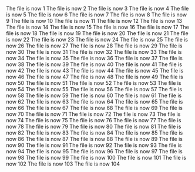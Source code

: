 The file is now 1
The file is now 2
The file is now 3
The file is now 4
The file is now 5
The file is now 6
The file is now 7
The file is now 8
The file is now 9
The file is now 10
The file is now 11
The file is now 12
The file is now 13
The file is now 14
The file is now 15
The file is now 16
The file is now 17
The file is now 18
The file is now 19
The file is now 20
The file is now 21
The file is now 22
The file is now 23
The file is now 24
The file is now 25
The file is now 26
The file is now 27
The file is now 28
The file is now 29
The file is now 30
The file is now 31
The file is now 32
The file is now 33
The file is now 34
The file is now 35
The file is now 36
The file is now 37
The file is now 38
The file is now 39
The file is now 40
The file is now 41
The file is now 42
The file is now 43
The file is now 44
The file is now 45
The file is now 46
The file is now 47
The file is now 48
The file is now 49
The file is now 50
The file is now 51
The file is now 52
The file is now 53
The file is now 54
The file is now 55
The file is now 56
The file is now 57
The file is now 58
The file is now 59
The file is now 60
The file is now 61
The file is now 62
The file is now 63
The file is now 64
The file is now 65
The file is now 66
The file is now 67
The file is now 68
The file is now 69
The file is now 70
The file is now 71
The file is now 72
The file is now 73
The file is now 74
The file is now 75
The file is now 76
The file is now 77
The file is now 78
The file is now 79
The file is now 80
The file is now 81
The file is now 82
The file is now 83
The file is now 84
The file is now 85
The file is now 86
The file is now 87
The file is now 88
The file is now 89
The file is now 90
The file is now 91
The file is now 92
The file is now 93
The file is now 94
The file is now 95
The file is now 96
The file is now 97
The file is now 98
The file is now 99
The file is now 100
The file is now 101
The file is now 102
The file is now 103
The file is now 104
